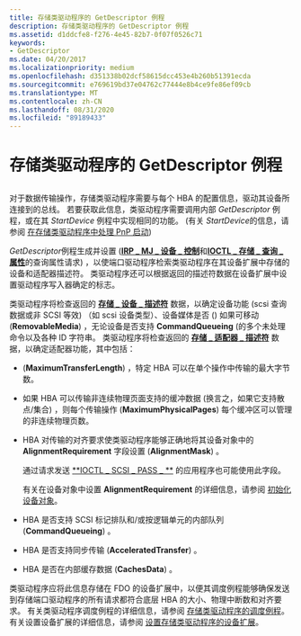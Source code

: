 ```yaml
---
title: 存储类驱动程序的 GetDescriptor 例程
description: 存储类驱动程序的 GetDescriptor 例程
ms.assetid: d1ddcfe8-f276-4e45-82b7-0f07f0526c71
keywords:
- GetDescriptor
ms.date: 04/20/2017
ms.localizationpriority: medium
ms.openlocfilehash: d351338b02dcf58615dcc453e4b260b51391ecda
ms.sourcegitcommit: e769619bd37e04762c77444e8b4ce9fe86ef09cb
ms.translationtype: MT
ms.contentlocale: zh-CN
ms.lasthandoff: 08/31/2020
ms.locfileid: "89189433"
---
```

# <a name="storage-class-drivers-getdescriptor-routine"></a>存储类驱动程序的 GetDescriptor 例程


## <span id="ddk_storage_class_drivers_getdescriptor_routine_kg"></span><span id="DDK_STORAGE_CLASS_DRIVERS_GETDESCRIPTOR_ROUTINE_KG"></span>


对于数据传输操作，存储类驱动程序需要与每个 HBA 的配置信息，驱动其设备所连接到的总线。 若要获取此信息，类驱动程序需要调用内部 *GetDescriptor* 例程，或在其 *StartDevice* 例程中实现相同的功能。  (有关 *StartDevice*的信息，请参阅 [在存储类驱动程序中处理 PnP 启动](handling-pnp-start-in-a-storage-class-driver.md)) 

*GetDescriptor*例程生成并设置 ([**IRP \_ MJ \_ 设备 \_ 控制**](../kernel/irp-mj-device-control.md)和[**IOCTL \_ 存储 \_ 查询 \_ 属性**](/windows-hardware/drivers/ddi/ntddstor/ni-ntddstor-ioctl_storage_query_property)的查询属性请求) ，以使端口驱动程序检索类驱动程序在其设备扩展中存储的设备和适配器描述符。 类驱动程序还可以根据返回的描述符数据在设备扩展中设置驱动程序写入器确定的标志。

类驱动程序将检查返回的 [**存储 \_ 设备 \_ 描述符**](/windows-hardware/drivers/ddi/ntddstor/ns-ntddstor-_storage_device_descriptor) 数据，以确定设备功能 (scsi 查询数据或非 SCSI 等效) （如 scsi 设备类型）、设备媒体是否 () 如果可移动 (**RemovableMedia**) ，无论设备是否支持 **CommandQueueing** (的多个未处理命令以及各种 ID 字符串。 类驱动程序将检查返回的 [**存储 \_ 适配器 \_ 描述符**](/windows-hardware/drivers/ddi/ntddstor/ns-ntddstor-_storage_adapter_descriptor) 数据，以确定适配器功能，其中包括：

-    (**MaximumTransferLength**) ，特定 HBA 可以在单个操作中传输的最大字节数。

-   如果 HBA 可以传输非连续物理页面支持的缓冲数据 (换言之，如果它支持散点/集合) ，则每个传输操作 (**MaximumPhysicalPages**) 每个缓冲区可以管理的非连续物理页数。

-   HBA 对传输的对齐要求使类驱动程序能够正确地将其设备对象中的 **AlignmentRequirement** 字段设置 (**AlignmentMask**) 。

    通过请求发送 [**IOCTL \_ SCSI \_ PASS \_ **](/windows-hardware/drivers/ddi/ntddscsi/ni-ntddscsi-ioctl_scsi_pass_through) 的应用程序也可能使用此字段。

    有关在设备对象中设置 **AlignmentRequirement** 的详细信息，请参阅 [初始化设备对象](../kernel/initializing-a-device-object.md)。

-   HBA 是否支持 SCSI 标记排队和/或按逻辑单元的内部队列 (**CommandQueueing**) 。

-   HBA 是否支持同步传输 (**AcceleratedTransfer**) 。

-   HBA 是否在内部缓存数据 (**CachesData**) 。

类驱动程序应将此信息存储在 FDO 的设备扩展中，以便其调度例程能够确保发送到存储端口驱动程序的所有请求都符合底层 HBA 的大小、物理中断数和对齐要求。 有关类驱动程序调度例程的详细信息，请参阅 [存储类驱动程序的调度例程](storage-class-driver-s-dispatch-routines.md)。 有关设置设备扩展的详细信息，请参阅 [设置存储类驱动程序的设备扩展](setting-up-a-storage-class-driver-s-device-extension.md)。

 

